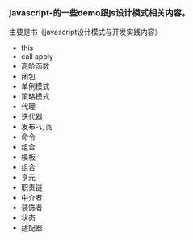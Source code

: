 ### javascript-的一些demo跟js设计模式相关内容。
主要是书《javascript设计模式与开发实践内容》
- this
- call apply
- 高阶函数
- 闭包
- 单例模式
- 策略模式
- 代理
- 迭代器
- 发布-订阅
- 命令
- 组合
- 模板
- 组合
- 享元
- 职责链
- 中介者
- 装饰者
- 状态
- 适配器
